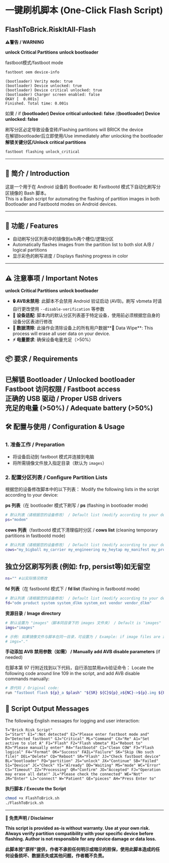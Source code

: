 # 一键刷机脚本 (One-Click Flash Script)
## FlashToBrick.RiskItAll-Flash

**⚠警告 / WARNING**

**unlock Critical Partitions** **unlock bootloader**

fastboot模式/fastboot mode
```bash
fastboot oem device-info
```
```
(bootloader) Verity mode: true
(bootloader) Device unlocked: true
(bootloader) Device critical unlocked: true
(bootloader) Charger screen enabled: false
OKAY [  0.001s]
Finished. Total time: 0.001s
```
如果 / if **(bootloader) Device critical unlocked: false** /**(bootloader) Device unlocked: false**

刷写分区必定导致设备变砖/Flashing partitions will BRICK the device  
在解锁bootloader后立即使用/Use immediately after unlocking the bootloader
**解锁关键分区/Unlock critical partitions**
```bash
fastboot flashing unlock_critical
```

---

## 📖 简介 / Introduction
这是一个用于在 Android 设备的 Bootloader 和 Fastbootd 模式下自动化刷写分区镜像的 Bash 脚本。  
This is a Bash script for automating the flashing of partition images in both Bootloader and Fastbootd modes on Android devices.

---

## 🔧 功能 / Features
- 自动刷写分区列表中的镜像到a/b两个槽位/逻辑分区
-  Automatically flashes images from the partition list to both slot A/B / logical partitions  
- 显示彩色的刷写进度 / Displays flashing progress in color

---

## ⚠ 注意事项 / Important Notes
**unlock Critical Partitions** **unlock bootloader**
- **🔒 AVB未禁用**: 此脚本不会禁用 Android 验证启动 (AVB)。刷写 vbmeta 时请自行更改使用 `--disable-verification` 等参数  
- **📱 设备适配**: 脚本内的默认分区列表基于特定设备，使用前必须根据您自身的设备分区表进行修改  
- **💾 数据清除**: 此操作会清除设备上的所有用户数据**💾 Data Wipe**: This process will erase all user data on your device.
- **⚡ 电量要求**: 确保设备电量充足（>50%）  
## 📦 要求 / Requirements
**已解锁 Bootloader / Unlocked bootloader**  
**Fastboot 访问权限 / Fastboot access**  
**正确的 USB 驱动 / Proper USB drivers**  
**充足的电量 (>50%) / Adequate battery (>50%)**  
---

## 🛠️ 配置与使用 / Configuration & Usage

### 1. 准备工作 / Preparation
- 将设备启动到 fastboot 模式并连接到电脑  
- 将所需镜像文件放入指定目录（默认为 `images`）  

### 2. 配置分区列表 / Configure Partition Lists
根据您的设备修改脚本中的以下列表：
Modify the following lists in the script according to your device:

**ps 列表**（在 bootloader 模式下刷写 / **ps** (flashing in bootloader mode)

```bash
# 默认列表（请根据您的设备修改） / Default list (modify according to your device)
ps="modem"
```

**cows 列表**（fastbootd 模式下清理临时分区 / **cows list** (cleaning temporary partitions in fastbootd mode)

```bash
# 默认列表（请根据您的设备修改） / Default list (modify according to your device)
cows="my_bigball my_carrier my_engineering my_heytap my_manifest my_product my_region my_stock odm product system system_dlkm system_ext vendor vendor_dlkm"
```
## 独立分区刷写列表 (例如: frp, persist等)如无留空
```bash
ns="" #以实际情况修改
```

**fd 列表**（在 fastbootd 模式下 / **fd list** (flashing in fastbootd mode)

```bash
# 默认列表（请根据您的设备修改） / Default list (modify according to your device)
fd="odm product system system_dlkm system_ext vendor vendor_dlkm"
```

**资源目录** / **Image directory**

```bash
# 默认设置为 "images"（脚本同目录下的 images 文件夹） / Default is "images" (images folder in the same directory as script)
imgs="images"

# 示例: 如果镜像文件与脚本在同一目录，可设置为 / Example: if image files are in the same directory as script, set to
# imgs="."
```

**手动添加 AVB 禁用参数（如需） / Manually add AVB disable parameters** (if needed)

在脚本第 97 行附近找到以下代码，自行添加禁用avb验证命令：
Locate the following code around line 109 in the script, and add AVB disable commands manually:

```bash
# 原代码 / Original code:
run "fastboot flash ${p}_a $plash" "${SR} ${C}${p}_a${NC}->${p}.img ${P}[${s_human}]${NC}" "$C_COUNT"
```
## 📜 Script Output Messages

The following English messages for logging and user interaction:
```
T="Brick Risk Script" 
S="Start" E1=":Not detected" E2="Please enter fastboot mode and" D="Detected fastboot" GJ="Critical" ML="Command" CX="Re" A1="Set active to slot A" F1="Flash" F2="Flash vbmeta" R1="Reboot to" R3="Please manually enter" R4="fastbootd" C1="Clean COW" F3="Flash logical" F4="Format" OK="Success" FAIL="Failure" SK="Skip (No such file)" DEL="Delete" CQ="Reboot" SR="Flash" JJ="Check fastboot device" BL="bootloader" FQ="partition" JS="unlock" JX="Continue" SB="Failed" S1="Device" JC="Check" YI="Already" DD="Waiting" MS="mode" WC="Error" CS="Timeout" ZZ="Processing" QR="Confirm" JO="Accepted" FJ="Operation may erase all data!" JL="Please check the connected" WE="Not" JR="Enter" LJ="connect" W="Patient" GE="pieces" AH="Press Enter to"
```
**执行脚本 / Execute the Script**

```bash
chmod +x FlashToBrick.sh
./FlashToBrick.sh
```

---

**📝 免责声明 / Disclaimer**

**This script is provided as-is without warranty. Use at your own risk. Always verify partition compatibility with your specific device before flashing. Author is not responsible for any device damage or data loss.**

**此脚本按"原样"提供，作者不承担任何明示或暗示的担保，使用此脚本造成的任何设备损坏、数据丢失或其他问题，作者概不负责。**
